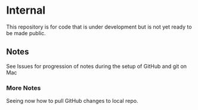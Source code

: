 # Internal
This repository is for code that is under development but is not yet ready to be made public.

## Notes
See Issues for progression of notes during the setup of GitHub and git on Mac

### More Notes
Seeing now how to pull GitHub changes to local repo.
